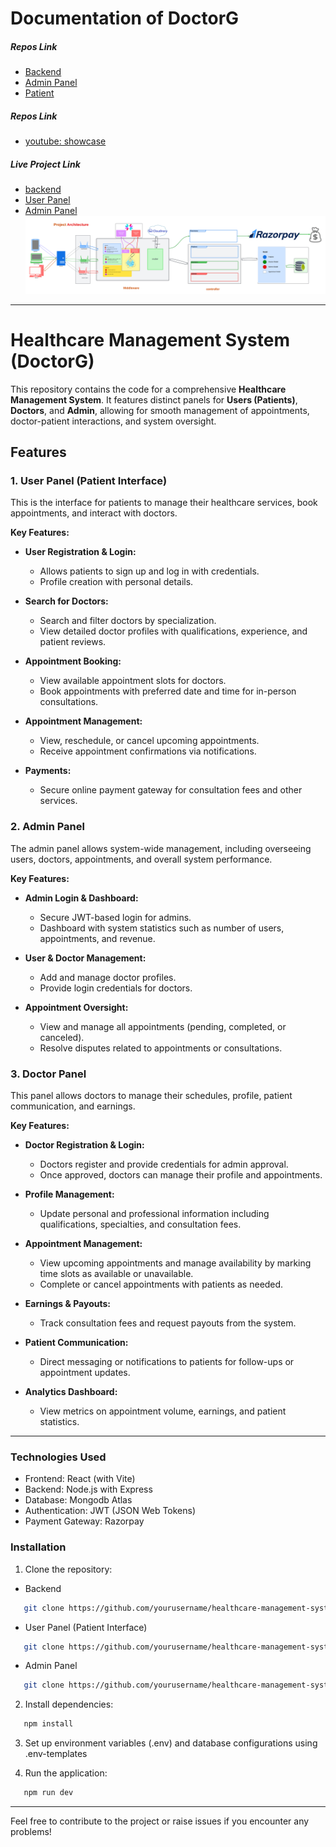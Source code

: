 # Documentation of DoctorG
##### Repos Link
 - [Backend](https://github.com/fThAbhishek-Pandey/DoctorGBackend)
 - [Admin Panel](https://github.com/fThAbhishek-Pandey/Admin-Panal-DoctorG)
 - [Patient](https://github.com/fThAbhishek-Pandey/DoctorG-patient-panel)
 ##### Repos Link
 - [youtube: showcase](https://youtu.be/D_ODnnHNjro)
##### Live Project Link
 - [backend](https://doctorgbackend.onrender.com)
 - [User Panel](https://doctorg-two.vercel.app)
 - [Admin Panel](https://doctorgadm.vercel.app)
 ![working model](https://github.com/fThAbhishek-Pandey/DoctorG-Docs/blob/main/Assets/Appointment%20Doctor.png)
---

# Healthcare Management System (DoctorG)

This repository contains the code for a comprehensive **Healthcare Management System**. It features distinct panels for **Users (Patients)**, **Doctors**, and **Admin**, allowing for smooth management of appointments, doctor-patient interactions, and system oversight.

## Features

### 1. User Panel (Patient Interface)
This is the interface for patients to manage their healthcare services, book appointments, and interact with doctors.

**Key Features:**
- **User Registration & Login:**
  - Allows patients to sign up and log in with credentials.
  - Profile creation with personal details.
  
- **Search for Doctors:**
  - Search and filter doctors by specialization.
  - View detailed doctor profiles with qualifications, experience, and patient reviews.

- **Appointment Booking:**
  - View available appointment slots for doctors.
  - Book appointments with preferred date and time for in-person consultations.

- **Appointment Management:**
  - View, reschedule, or cancel upcoming appointments.
  - Receive appointment confirmations via notifications.

- **Payments:**
  - Secure online payment gateway for consultation fees and other services.

### 2. Admin Panel
The admin panel allows system-wide management, including overseeing users, doctors, appointments, and overall system performance.

**Key Features:**
- **Admin Login & Dashboard:**
  - Secure JWT-based login for admins.
  - Dashboard with system statistics such as number of users, appointments, and revenue.

- **User & Doctor Management:**
  - Add and manage doctor profiles.
  - Provide login credentials for doctors.

- **Appointment Oversight:**
  - View and manage all appointments (pending, completed, or canceled).
  - Resolve disputes related to appointments or consultations.

### 3. Doctor Panel
This panel allows doctors to manage their schedules, profile, patient communication, and earnings.

**Key Features:**
- **Doctor Registration & Login:**
  - Doctors register and provide credentials for admin approval.
  - Once approved, doctors can manage their profile and appointments.

- **Profile Management:**
  - Update personal and professional information including qualifications, specialties, and consultation fees.

- **Appointment Management:**
  - View upcoming appointments and manage availability by marking time slots as available or unavailable.
  - Complete or cancel appointments with patients as needed.

- **Earnings & Payouts:**
  - Track consultation fees and request payouts from the system.

- **Patient Communication:**
  - Direct messaging or notifications to patients for follow-ups or appointment updates.

- **Analytics Dashboard:**
  - View metrics on appointment volume, earnings, and patient statistics.

---

### Technologies Used
- Frontend: React (with Vite)
- Backend: Node.js with Express
- Database: Mongodb Atlas
- Authentication: JWT (JSON Web Tokens)
- Payment Gateway: Razorpay
  
### Installation
1. Clone the repository:
 - Backend
   
```bash
   git clone https://github.com/yourusername/healthcare-management-system.git
```
 - User Panel (Patient Interface)
```bash
   git clone https://github.com/yourusername/healthcare-management-system.git
```
- Admin Panel
```bash
   git clone https://github.com/yourusername/healthcare-management-system.git
```
2. Install dependencies:
```bash
   npm install
 ```

3. Set up environment variables (.env) and database configurations using .env-templates

4. Run the application:
```bash
   npm run dev
```

---

Feel free to contribute to the project or raise issues if you encounter any problems!



